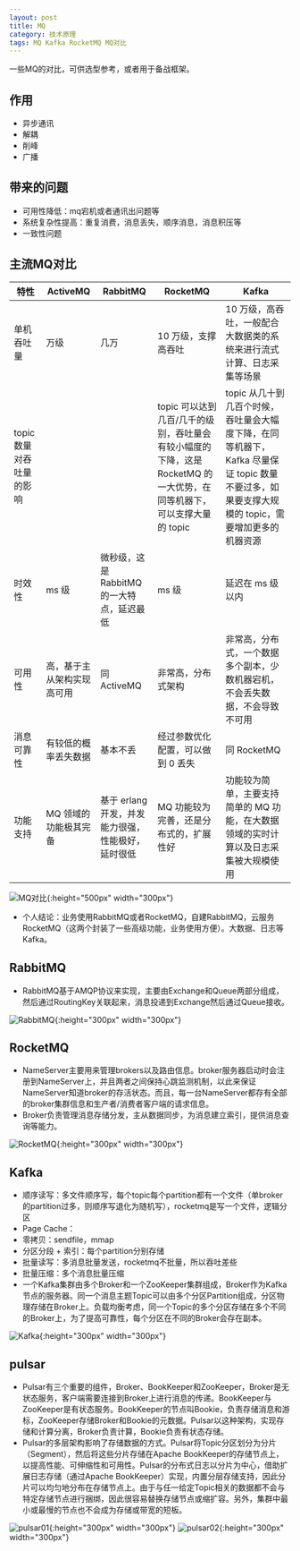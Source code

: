 ```yaml
---
layout: post
title: MQ
category: 技术原理
tags: MQ Kafka RocketMQ MQ对比
---
```

一些MQ的对比，可供选型参考，或者用于备战框架。

## 作用
- 异步通讯
- 解耦
- 削峰
- 广播

## 带来的问题
- 可用性降低：mq宕机或者通讯出问题等
- 系统复杂性提高：重复消费，消息丢失，顺序消息，消息积压等
- 一致性问题

## 主流MQ对比

| 特性 | ActiveMQ | RabbitMQ | RocketMQ | Kafka |
| --- | --- | --- | --- | --- |
| 单机吞吐量 | 万级 | 几万 | 10 万级，支撑高吞吐 | 10 万级，高吞吐，一般配合大数据类的系统来进行流式计算、日志采集等场景 |
| topic 数量对吞吐量的影响 |  |  | topic 可以达到几百/几千的级别，吞吐量会有较小幅度的下降，这是 RocketMQ 的一大优势，在同等机器下，可以支撑大量的 topic | topic 从几十到几百个时候，吞吐量会大幅度下降，在同等机器下，Kafka 尽量保证 topic 数量不要过多，如果要支撑大规模的 topic，需要增加更多的机器资源 |
| 时效性 | ms 级 | 微秒级，这是 RabbitMQ 的一大特点，延迟最低 | ms 级 | 延迟在 ms 级以内 |
| 可用性 | 高，基于主从架构实现高可用 | 同 ActiveMQ | 非常高，分布式架构 | 非常高，分布式，一个数据多个副本，少数机器宕机，不会丢失数据，不会导致不可用 |
| 消息可靠性 | 有较低的概率丢失数据 | 基本不丢 | 经过参数优化配置，可以做到 0 丢失 | 同 RocketMQ |
| 功能支持 | MQ 领域的功能极其完备 | 基于 erlang 开发，并发能力很强，性能极好，延时很低 | MQ 功能较为完善，还是分布式的，扩展性好 | 功能较为简单，主要支持简单的 MQ 功能，在大数据领域的实时计算以及日志采集被大规模使用 |

![MQ对比](https://someever.github.io/assets/imgs/mq-diff.png){:height="500px" width="300px"}

- 个人结论：业务使用RabbitMQ或者RocketMQ，自建RabbitMQ，云服务RocketMQ（这两个封装了一些高级功能，业务使用方便）。大数据、日志等Kafka。

## RabbitMQ
- RabbitMQ基于AMQP协议来实现，主要由Exchange和Queue两部分组成，然后通过RoutingKey关联起来，消息投递到Exchange然后通过Queue接收。

![RabbitMQ](https://someever.github.io/assets/imgs/mq-rabbit.png){:height="300px" width="300px"}

## RocketMQ
- NameServer主要用来管理brokers以及路由信息。broker服务器启动时会注册到NameServer上，并且两者之间保持心跳监测机制，以此来保证NameServer知道broker的存活状态。而且，每一台NameServer都存有全部的broker集群信息和生产者/消费者客户端的请求信息。
- Broker负责管理消息存储分发，主从数据同步，为消息建立索引，提供消息查询等能力。

![RocketMQ](https://someever.github.io/assets/imgs/mq-rocket.png){:height="300px" width="300px"}

## Kafka
- 顺序读写：多文件顺序写，每个topic每个partition都有一个文件（单broker的partition过多，则顺序写退化为随机写），rocketmq是写一个文件，逻辑分区
- Page Cache：
- 零拷贝：sendfile，mmap
- 分区分段 + 索引：每个partition分别存储
- 批量读写：多消息批量发送，rocketmq不批量，所以吞吐差些
- 批量压缩：多个消息批量压缩
- 一个Kafka集群由多个Broker和一个ZooKeeper集群组成，Broker作为Kafka节点的服务器。同一个消息主题Topic可以由多个分区Partition组成，分区物理存储在Broker上。负载均衡考虑，同一个Topic的多个分区存储在多个不同的Broker上，为了提高可靠性，每个分区在不同的Broker会存在副本。

![Kafka](https://someever.github.io/assets/imgs/mq-kafka.png){:height="300px" width="300px"}

## pulsar
- Pulsar有三个重要的组件，Broker、BookKeeper和ZooKeeper，Broker是无状态服务，客户端需要连接到Broker上进行消息的传递。BookKeeper与ZooKeeper是有状态服务。BookKeeper的节点叫Bookie，负责存储消息和游标，ZooKeeper存储Broker和Bookie的元数据。Pulsar以这种架构，实现存储和计算分离，Broker负责计算，Bookie负责有状态存储。
- Pulsar的多层架构影响了存储数据的方式。Pulsar将Topic分区划分为分片（Segment），然后将这些分片存储在Apache BookKeeper的存储节点上，以提高性能、可伸缩性和可用性。Pulsar的分布式日志以分片为中心，借助扩展日志存储（通过Apache BookKeeper）实现，内置分层存储支持，因此分片可以均匀地分布在存储节点上。由于与任一给定Topic相关的数据都不会与特定存储节点进行捆绑，因此很容易替换存储节点或缩扩容。另外，集群中最小或最慢的节点也不会成为存储或带宽的短板。

![pulsar01](https://someever.github.io/assets/imgs/mq-pulsar01.png){:height="300px" width="300px"}  ![pulsar02](https://someever.github.io/assets/imgs/mq-pulsar02.png){:height="300px" width="300px"}


